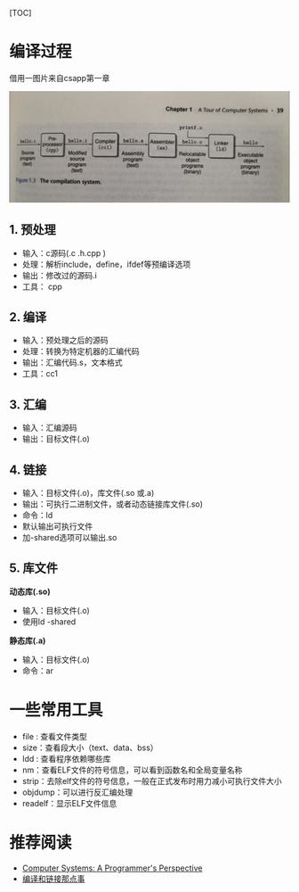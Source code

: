 [TOC]

# 编译过程

借用一图片来自csapp第一章

![compiler system from CSAPP](./img/hello-compilation-system.png)

## 1. 预处理

- 输入：c源码(.c .h.cpp  )
- 处理：解析include，define，ifdef等预编译选项
- 输出：修改过的源码.i
- 工具： cpp

## 2. 编译

- 输入：预处理之后的源码
- 处理：转换为特定机器的汇编代码
- 输出：汇编代码.s，文本格式
- 工具：cc1

## 3. 汇编

- 输入：汇编源码
- 输出：目标文件(.o)

## 4. 链接

- 输入：目标文件(.o)，库文件(.so 或.a)
- 输出：可执行二进制文件，或者动态链接库文件(.so)
- 命令：ld
- 默认输出可执行文件
- 加-shared选项可以输出.so

## 5. 库文件

**动态库(.so)**

- 输入：目标文件(.o)
- 使用ld -shared

**静态库(.a)**

- 输入：目标文件(.o)
- 命令：ar

# 一些常用工具

- file : 查看文件类型
- size：查看段大小（text、data、bss）
- ldd : 查看程序依赖哪些库
- nm：查看ELF文件的符号信息，可以看到函数名和全局变量名称
- strip：去除elf文件的符号信息，一般在正式发布时用力减小可执行文件大小
- objdump：可以进行反汇编处理
- readelf：显示ELF文件信息


# 推荐阅读

- [Computer Systems: A Programmer's Perspective](https://csapp.cs.cmu.edu/)
- [编译和链接那点事](https://mp.weixin.qq.com/s/4MauRFB3ogm8vhLpr1oP9g)
